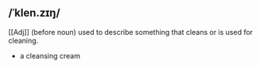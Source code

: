 ## /ˈklen.zɪŋ/  
[[Adj]]  (before noun)
used to describe something that cleans or is used for cleaning.

- a cleansing cream